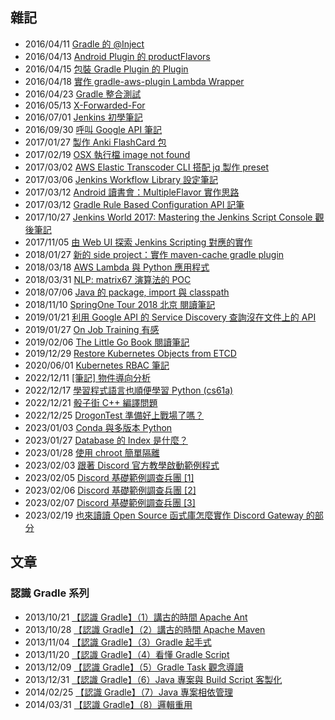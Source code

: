 ## 雜記

* 2016/04/11 [Gradle 的 @Inject](201604_gradle_inject_annotation.md)
* 2016/04/13 [Android Plugin 的 productFlavors](201604_gradle_android_plugin_nameddomaincontainer.md)
* 2016/04/15 [包裝 Gradle Plugin 的 Plugin](201604_gradle_plugin_wrapper.md)
* 2016/04/18 [實作 gradle-aws-plugin Lambda Wrapper](201604_gradle_wrapper_gradle_aws_plugin.md)
* 2016/04/23 [Gradle 整合測試](201604_gradle_testcase.md)
* 2016/05/13 [X-Forwarded-For](201605_x_forwarded_for.md)
* 2016/07/01 [Jenkins 初學筆記](201607_jenkins_learning.md)
* 2016/09/30 [呼叫 Google API 筆記](201609_google_api_java_client.md)
* 2017/01/27 [製作 Anki FlashCard 包](20170127_anki_flashcard/making_anki_flashcard.md)
* 2017/02/19 [OSX 執行檔 image not found](20170219_osx_otool_install_name_tool.md)
* 2017/03/02 [AWS Elastic Transcoder CLI 搭配 jq 製作 preset](20170302_aws_transcoder.md)
* 2017/03/06 [Jenkins Workflow Library 設定筆記](20170306_jenkins_workflowlibs_settings.md)
* 2017/03/12 [Android 讀書會：MultipleFlavor 實作思路](20170312_android.multi.flavors.md)
* 2017/03/12 [Gradle Rule Based Configuration API 記筆](20170312_gradle.rule.source.plugin.md)
* 2017/10/27 [Jenkins World 2017: Mastering the Jenkins Script Console 觀後筆記](20171027_jenkins_scripting/JenkinsConfigurationAsCode.md)
* 2017/11/05 [由 Web UI 探索 Jenkins Scripting 對應的實作](20171105_jenkins_scripting/LearningJenkinsScriping.md)
* 2018/01/27 [新的 side project：實作 maven-cache gradle plugin](20180127_gradle_maven_cache.md)
* 2018/03/18 [AWS Lambda 與 Python 應用程式](20180318_aws_lambda_python/20180318_aws_lambda_python.md)
* 2018/03/31 [NLP: matrix67 演算法的 POC](20180331_matrix67_poc/NLP_LAB.ipynb)
* 2018/07/06 [Java 的 package, import 與 classpath](20180706_learning_java_package_import/README.md)
* 2018/11/10 [SpringOne Tour 2018 北京 閱讀筆記](20181110_springone_tour.md)
* 2019/01/21 [利用 Google API 的 Service Discovery 查詢沒在文件上的 API](20190121_google_api_discovery.md)
* 2019/01/27 [On Job Training 有感](20190127_OnJobTraining.md)
* 2019/02/06 [The Little Go Book 閱讀筆記](20190206_golang/README.md)
* 2019/12/29 [Restore Kubernetes Objects from ETCD](20191229_kube-apiserver-and-etcd.md)
* 2020/06/01 [Kubernetes RBAC 筆記](20200601_kubernetes_rbac.md)
* 2022/12/11 [[筆記] 物件導向分析](20221211_[筆記]_物件導向分析/README.md)
* 2022/12/17 [學習程式語言也順便學習 Python (cs61a)](20221217_學習程式語言也順便學習_Python_(cs61a)/README.md)
* 2022/12/21 [骰子街 C++ 編譯問題](20221221_骰子街_C++_編譯問題/README.md)
* 2022/12/25 [DrogonTest 準備好上戰場了嗎？](20221225_DrogonTest_準備好上戰場了嗎？/README.md)
* 2023/01/03 [Conda 與多版本 Python](20230103_Conda_與多版本_Python/README.md)
* 2023/01/27 [Database 的 Index 是什麼？](20230127_Database_的_Index_是什麼？/README.md)
* 2023/01/28 [使用 chroot 簡單隔離](20230128_使用_chroot_簡單隔離/README.md)
* 2023/02/03 [跟著 Discord 官方教學啟動範例程式](20230203_跟著_Discord_官方教學啟動範例程式/README.md)
* 2023/02/05 [Discord 基礎範例調查兵團 [1]](20230205_Discord_基礎範例調查兵團_[1]/README.md)
* 2023/02/06 [Discord 基礎範例調查兵團 [2]](20230206_Discord_基礎範例調查兵團_[2]/README.md)
* 2023/02/07 [Discord 基礎範例調查兵團 [3]](20230207_Discord_基礎範例調查兵團_[3]/README.md)
* 2023/02/19 [也來讀讀 Open Source 函式庫怎麼實作 Discord Gateway 的部分](20230219_也來讀讀_Open_Source_函式庫怎麼實作_Discord_Gateway_的部分/README.md)


## 文章

### 認識 Gradle 系列

* 2013/10/21 [【認識 Gradle】（1）講古的時間 Apache Ant](http://www.codedata.com.tw/java/understanding-gradle-1-ant/)
* 2013/10/28 [【認識 Gradle】（2）講古的時間 Apache Maven](http://www.codedata.com.tw/java/understanding-gradle-2-maven/)
* 2013/11/04 [【認識 Gradle】（3）Gradle 起手式](http://www.codedata.com.tw/java/understanding-gradle-3-getting-started/)
* 2013/11/20 [【認識 Gradle】（4）看懂 Gradle Script](http://www.codedata.com.tw/java/understanding-gradle-4-gradle-script/)
* 2013/12/09 [【認識 Gradle】（5）Gradle Task 觀念導讀](http://www.codedata.com.tw/java/understanding-gradle-3-gradle-task-abc/)
* 2013/12/31 [【認識 Gradle】（6）Java 專案與 Build Script 客製化](http://www.codedata.com.tw/java/understanding-gradle-4-java-project-build-script-customization/)
* 2014/02/25 [【認識 Gradle】（7）Java 專案相依管理](http://www.codedata.com.tw/java/understanding-gradle-7-java-project-dependencies/)
* 2014/03/31 [【認識 Gradle】（8）邏輯重用](http://www.codedata.com.tw/java/understanding-gradle-8-reuse-logic/)

